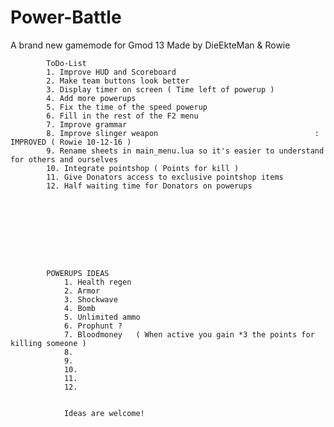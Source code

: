 # Power-Battle
A brand new gamemode for Gmod 13
Made by DieEkteMan & Rowie


			ToDo-List 	
			1. Improve HUD and Scoreboard
			2. Make team buttons look better
			3. Display timer on screen ( Time left of powerup )
			4. Add more powerups
			5. Fix the time of the speed powerup
			6. Fill in the rest of the F2 menu
			7. Improve grammar
			8. Improve slinger weapon 									: IMPROVED ( Rowie 10-12-16 )
			9. Rename sheets in main_menu.lua so it's easier to understand for others and ourselves
			10. Integrate pointshop ( Points for kill )
			11. Give Donators access to exclusive pointshop items
			12. Half waiting time for Donators on powerups









			POWERUPS IDEAS
				1. Health regen
				2. Armor
				3. Shockwave
				4. Bomb
				5. Unlimited ammo
				6. Prophunt ?
				7. Bloodmoney   ( When active you gain *3 the points for killing someone )
				8.
				9.
				10.
				11.
				12.


				Ideas are welcome!